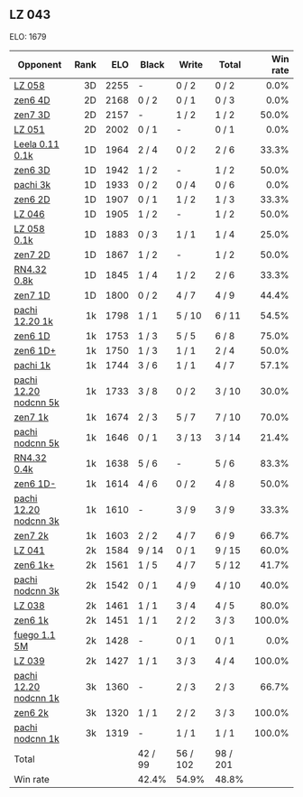 ## LZ 043 ##

ELO: 1679

Opponent | Rank | ELO | Black | Write | Total | Win rate
---------|-----:|----:|-------|-------|-------|-------:
[LZ 058](LZ%20058.md) | 3D | 2255 | - | 0 / 2 | 0 / 2 | 0.0%
[zen6 4D](zen6%204D.md) | 2D | 2168 | 0 / 2 | 0 / 1 | 0 / 3 | 0.0%
[zen7 3D](zen7%203D.md) | 2D | 2157 | - | 1 / 2 | 1 / 2 | 50.0%
[LZ 051](LZ%20051.md) | 2D | 2002 | 0 / 1 | - | 0 / 1 | 0.0%
[Leela 0.11 0.1k](Leela%200.11%200.1k.md) | 1D | 1964 | 2 / 4 | 0 / 2 | 2 / 6 | 33.3%
[zen6 3D](zen6%203D.md) | 1D | 1942 | 1 / 2 | - | 1 / 2 | 50.0%
[pachi 3k](pachi%203k.md) | 1D | 1933 | 0 / 2 | 0 / 4 | 0 / 6 | 0.0%
[zen6 2D](zen6%202D.md) | 1D | 1907 | 0 / 1 | 1 / 2 | 1 / 3 | 33.3%
[LZ 046](LZ%20046.md) | 1D | 1905 | 1 / 2 | - | 1 / 2 | 50.0%
[LZ 058 0.1k](LZ%20058%200.1k.md) | 1D | 1883 | 0 / 3 | 1 / 1 | 1 / 4 | 25.0%
[zen7 2D](zen7%202D.md) | 1D | 1867 | 1 / 2 | - | 1 / 2 | 50.0%
[RN4.32 0.8k](RN4.32%200.8k.md) | 1D | 1845 | 1 / 4 | 1 / 2 | 2 / 6 | 33.3%
[zen7 1D](zen7%201D.md) | 1D | 1800 | 0 / 2 | 4 / 7 | 4 / 9 | 44.4%
[pachi 12.20 1k](pachi%2012.20%201k.md) | 1k | 1798 | 1 / 1 | 5 / 10 | 6 / 11 | 54.5%
[zen6 1D](zen6%201D.md) | 1k | 1753 | 1 / 3 | 5 / 5 | 6 / 8 | 75.0%
[zen6 1D+](zen6%201D+.md) | 1k | 1750 | 1 / 3 | 1 / 1 | 2 / 4 | 50.0%
[pachi 1k](pachi%201k.md) | 1k | 1744 | 3 / 6 | 1 / 1 | 4 / 7 | 57.1%
[pachi 12.20 nodcnn 5k](pachi%2012.20%20nodcnn%205k.md) | 1k | 1733 | 3 / 8 | 0 / 2 | 3 / 10 | 30.0%
[zen7 1k](zen7%201k.md) | 1k | 1674 | 2 / 3 | 5 / 7 | 7 / 10 | 70.0%
[pachi nodcnn 5k](pachi%20nodcnn%205k.md) | 1k | 1646 | 0 / 1 | 3 / 13 | 3 / 14 | 21.4%
[RN4.32 0.4k](RN4.32%200.4k.md) | 1k | 1638 | 5 / 6 | - | 5 / 6 | 83.3%
[zen6 1D-](zen6%201D-.md) | 1k | 1614 | 4 / 6 | 0 / 2 | 4 / 8 | 50.0%
[pachi 12.20 nodcnn 3k](pachi%2012.20%20nodcnn%203k.md) | 1k | 1610 | - | 3 / 9 | 3 / 9 | 33.3%
[zen7 2k](zen7%202k.md) | 1k | 1603 | 2 / 2 | 4 / 7 | 6 / 9 | 66.7%
[LZ 041](LZ%20041.md) | 2k | 1584 | 9 / 14 | 0 / 1 | 9 / 15 | 60.0%
[zen6 1k+](zen6%201k+.md) | 2k | 1561 | 1 / 5 | 4 / 7 | 5 / 12 | 41.7%
[pachi nodcnn 3k](pachi%20nodcnn%203k.md) | 2k | 1542 | 0 / 1 | 4 / 9 | 4 / 10 | 40.0%
[LZ 038](LZ%20038.md) | 2k | 1461 | 1 / 1 | 3 / 4 | 4 / 5 | 80.0%
[zen6 1k](zen6%201k.md) | 2k | 1451 | 1 / 1 | 2 / 2 | 3 / 3 | 100.0%
[fuego 1.1 5M](fuego%201.1%205M.md) | 2k | 1428 | - | 0 / 1 | 0 / 1 | 0.0%
[LZ 039](LZ%20039.md) | 2k | 1427 | 1 / 1 | 3 / 3 | 4 / 4 | 100.0%
[pachi 12.20 nodcnn 1k](pachi%2012.20%20nodcnn%201k.md) | 3k | 1360 | - | 2 / 3 | 2 / 3 | 66.7%
[zen6 2k](zen6%202k.md) | 3k | 1320 | 1 / 1 | 2 / 2 | 3 / 3 | 100.0%
[pachi nodcnn 1k](pachi%20nodcnn%201k.md) | 3k | 1319 | - | 1 / 1 | 1 / 1 | 100.0%
Total | | | 42 / 99 | 56 / 102 | 98 / 201 | 
Win rate| | | 42.4% | 54.9% | 48.8% | 
